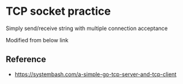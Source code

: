 # TCP socket practice

Simply send/receive string with multiple connection acceptance

Modified from below link

## Reference
* https://systembash.com/a-simple-go-tcp-server-and-tcp-client
